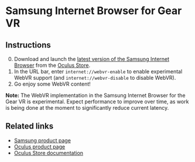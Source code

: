 # Samsung Internet Browser for Gear VR

## Instructions

0. Download and launch the [latest version of the Samsung Internet Browser](http://developer.samsung.com/internet#gearvr-overview) from the [Oculus Store](https://product-guides.oculus.com/en-us/documentation/gear-vr/latest/concepts/ug-b-st-store/).
0. In the URL bar, enter `internet://webvr-enable` to enable experimental WebVR support (and `internet://webvr-disable` to disable WebVR).
0. Go enjoy some WebVR content!

**Note:** The WebVR implementation in the Samsung Internet Browser for the Gear VR is experimental. Expect performance to improve over time, as work is being done at the moment to significantly reduce current latency.


## Related links

* [Samsung product page](http://www.samsung.com/us/explore/gear-vr/)
* [Oculus product page](https://www3.oculus.com/gear-vr/)
* [Oculus Store documentation](https://product-guides.oculus.com/en-us/documentation/gear-vr/latest/concepts/ug-b-st-store/)
